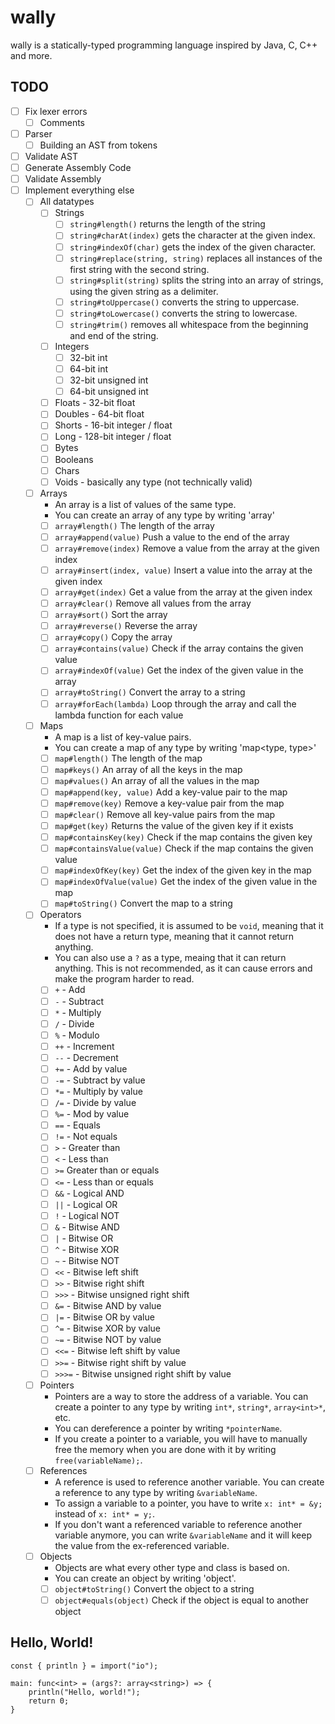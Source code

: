 # wally
wally is a statically-typed programming language inspired by Java, C, C++ and more. 

## TODO
- [ ] Fix lexer errors
  - [ ] Comments
- [ ] Parser
  - [ ] Building an AST from tokens
- [ ] Validate AST
- [ ] Generate Assembly Code
- [ ] Validate Assembly
- [ ] Implement everything else
  - [ ] All datatypes
    - [ ] Strings
        - [ ] `string#length()` returns the length of the string
        - [ ] `string#charAt(index)` gets the character at the given index.
        - [ ] `string#indexOf(char)` gets the index of the given character.
        - [ ] `string#replace(string, string)` replaces all instances of the first string with the second string.
        - [ ] `string#split(string)` splits the string into an array of strings, using the given string as a delimiter.
        - [ ] `string#toUppercase()` converts the string to uppercase.
        - [ ] `string#toLowercase()` converts the string to lowercase.
        - [ ] `string#trim()` removes all whitespace from the beginning and end of the string.
    - [ ] Integers
      - [ ] 32-bit int
      - [ ] 64-bit int
      - [ ] 32-bit unsigned int
      - [ ] 64-bit unsigned int
    - [ ] Floats - 32-bit float
    - [ ] Doubles - 64-bit float
    - [ ] Shorts - 16-bit integer / float
    - [ ] Long - 128-bit integer / float
    - [ ] Bytes
    - [ ] Booleans
    - [ ] Chars
    - [ ] Voids - basically any type (not technically valid)
  - [ ] Arrays
    - An array is a list of values of the same type.
    - You can create an array of any type by writing 'array<type>'
    - [ ] `array#length()` The length of the array
    - [ ] `array#append(value)` Push a value to the end of the array
    - [ ] `array#remove(index)` Remove a value from the array at the given index
    - [ ] `array#insert(index, value)` Insert a value into the array at the given index
    - [ ] `array#get(index)` Get a value from the array at the given index
    - [ ] `array#clear()` Remove all values from the array
    - [ ] `array#sort()` Sort the array
    - [ ] `array#reverse()` Reverse the array
    - [ ] `array#copy()` Copy the array
    - [ ] `array#contains(value)` Check if the array contains the given value
    - [ ] `array#indexOf(value)` Get the index of the given value in the array
    - [ ] `array#toString()` Convert the array to a string
    - [ ] `array#forEach(lambda)` Loop through the array and call the lambda function for each value
  - [ ] Maps
    - A map is a list of key-value pairs.
    - You can create a map of any type by writing 'map<type, type>'
    - [ ] `map#length()` The length of the map
    - [ ] `map#keys()` An array of all the keys in the map
    - [ ] `map#values()` An array of all the values in the map
    - [ ] `map#append(key, value)` Add a key-value pair to the map
    - [ ] `map#remove(key)` Remove a key-value pair from the map
    - [ ] `map#clear()` Remove all key-value pairs from the map
    - [ ] `map#get(key)` Returns the value of the given key if it exists
    - [ ] `map#containsKey(key)` Check if the map contains the given key
    - [ ] `map#containsValue(value)` Check if the map contains the given value
    - [ ] `map#indexOfKey(key)` Get the index of the given key in the map
    - [ ] `map#indexOfValue(value)` Get the index of the given value in the map
    - [ ] `map#toString()` Convert the map to a string
  - [ ] Operators
    - If a type is not specified, it is assumed to be `void`, meaning that it does not have a return type, meaning that it cannot return anything.
    - You can also use a `?` as a type, meaing that it can return anything. This is not recommended, as it can cause errors and make the program harder to read.
    - [ ] `+` - Add
    - [ ] `-` - Subtract
    - [ ] `*` - Multiply
    - [ ] `/` - Divide
    - [ ] `%` - Modulo
    - [ ] `++` - Increment
    - [ ] `--` - Decrement
    - [ ] `+=` - Add by value
    - [ ] `-=` - Subtract by value
    - [ ] `*=` - Multiply by value
    - [ ] `/=` - Divide by value
    - [ ] `%=` - Mod by value
    - [ ] `==` - Equals
    - [ ] `!=` - Not equals
    - [ ] `>` - Greater than
    - [ ] `<` - Less than
    - [ ] `>=` Greater than or equals
    - [ ] `<=` - Less than or equals
    - [ ] `&&` - Logical AND
    - [ ] `||` - Logical OR
    - [ ] `!` - Logical NOT
    - [ ] `&` - Bitwise AND
    - [ ] `|` - Bitwise OR
    - [ ] `^` - Bitwise XOR
    - [ ] `~` - Bitwise NOT
    - [ ] `<<` - Bitwise left shift
    - [ ] `>>` - Bitwise right shift
    - [ ] `>>>` - Bitwise unsigned right shift
    - [ ] `&=` - Bitwise AND by value
    - [ ] `|=` - Bitwise OR by value
    - [ ] `^=` - Bitwise XOR by value
    - [ ] `~=` - Bitwise NOT by value
    - [ ] `<<=` - Bitwise left shift by value
    - [ ] `>>=` - Bitwise right shift by value
    - [ ] `>>>=` - Bitwise unsigned right shift by value
  - [ ] Pointers
    - Pointers are a way to store the address of a variable. You can create a pointer to any type by writing `int*`, `string*`, `array<int>*`, etc.
    - You can dereference a pointer by writing `*pointerName`.
    - If you create a pointer to a variable, you will have to manually free the memory when you are done with it by writing `free(variableName);`.
  - [ ] References
    - A reference is used to reference another variable. You can create a reference to any type by writing `&variableName`.
    - To assign a variable to a pointer, you have to write `x: int* = &y;` instead of `x: int* = y;`.
    - If you don't want a referenced variable to reference another variable anymore, you can write `&variableName` and it will keep the value from the ex-referenced variable.
  - [ ] Objects
    - Objects are what every other type and class is based on.
    - You can create an object by writing 'object'.
    - [ ] `object#toString()` Convert the object to a string
    - [ ] `object#equals(object)` Check if the object is equal to another object

## Hello, World!
```
const { println } = import("io");

main: func<int> = (args?: array<string>) => {
    println("Hello, world!");
    return 0;
}
```